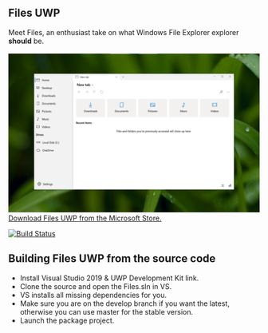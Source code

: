 ## Files UWP
Meet Files, an enthusiast take on what Windows File Explorer explorer <b>should</b> be.
<br/><br/>
<img src="Files/Assets/FilesHome.png" width="600px">
<a href="https://www.microsoft.com/store/apps/9NGHP3DX8HDX">Download Files UWP from the Microsoft Store.</a>

[![Build Status](https://dev.azure.com/lukeblevins150823/Files%20UWP/_apis/build/status/duke7553.files-uwp%20(1)?branchName=develop)](https://dev.azure.com/lukeblevins150823/Files%20UWP/_build/latest?definitionId=2&branchName=develop)

## Building Files UWP from the source code
- Install Visual Studio 2019 & UWP Development Kit link.
- Clone the source and open the Files.sln in VS.
- VS installs all missing dependencies for you.
- Make sure you are on the develop branch if you want the latest, otherwise you can use master for the stable version.
- Launch the package project.

